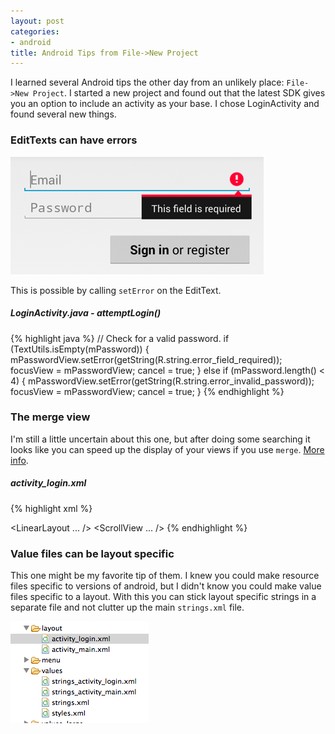 ```yaml
---
layout: post
categories:
- android
title: Android Tips from File->New Project
---
```


I learned several Android tips the other day from an unlikely place: `File->New Project`. I started a new project and found out that the latest SDK gives you an option to include an activity as your base. I chose LoginActivity and found several new things.

### EditTexts can have errors

![Android EditText Error](/images/android-edit-text-error.png)

This is possible by calling `setError` on the EditText.

##### LoginActivity.java - attemptLogin()
{% highlight java %}
// Check for a valid password.
if (TextUtils.isEmpty(mPassword)) {
  mPasswordView.setError(getString(R.string.error_field_required));
  focusView = mPasswordView;
  cancel = true;
} else if (mPassword.length() < 4) {
  mPasswordView.setError(getString(R.string.error_invalid_password));
  focusView = mPasswordView;
  cancel = true;
}
{% endhighlight %}

### The merge view

I'm still a little uncertain about this one, but after doing some searching it looks like you can speed up the display of your views if you use `merge`. [More info](http://android-developers.blogspot.com/2009/03/android-layout-tricks-3-optimize-by.html).

##### activity_login.xml
{% highlight xml %}
<merge xmlns:android="http://schemas.android.com/apk/res/android"
  xmlns:tools="http://schemas.android.com/tools"
  tools:context=".LoginActivity" >

  <!-- Login progress -->

  <LinearLayout ... />
  <ScrollView ... />
</merge>
{% endhighlight %}

### Value files can be layout specific

This one might be my favorite tip of them. I knew you could make resource files specific to versions of android, but I didn't know you could make value files specific to a layout. With this you can stick layout specific strings in a separate file and not clutter up the main `strings.xml` file.

![Android values and layouts folder](/images/android-value-layout.png)
